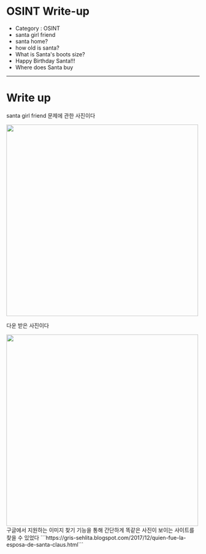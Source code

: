 # OSINT Write-up
- Category : OSINT
- santa girl friend
- santa home?
- how old is santa?
- What is Santa's boots size?
- Happy Birthday Santa!!!
- Where does Santa buy

<hr>

# Write up

santa girl friend 문제에 관한 사진이다

<img width="500" src="https://user-images.githubusercontent.com/90122834/146719401-9ebe6304-9a6d-443a-94da-0c260aa8be9a.png">

다운 받은 사진이다

<img width="500" src="https://user-images.githubusercontent.com/90122834/146720774-d85e450a-0996-4f73-aea4-24ebc1f7a51c.png">
구글에서 지원하는 이미지 찾기 기능을 통해 간단하게 똑같은 사진이 보이는 사이트를 찾을 수 있었다
```https://gris-sehlita.blogspot.com/2017/12/quien-fue-la-esposa-de-santa-claus.html```



